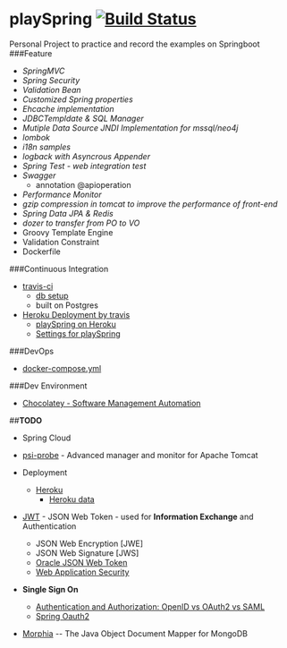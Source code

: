 # playSpring [![Build Status](https://travis-ci.org/Prussia/playSpring.svg?branch=master)](https://travis-ci.org/Prussia/playSpring)
Personal Project to practice and record the examples on Springboot
###Feature
- *SpringMVC*
- *Spring Security*  
- *Validation Bean* 
- *Customized Spring properties*
- *Ehcache implementation* 
- *JDBCTempldate & SQL Manager* 
- *Mutiple Data Source JNDI Implementation for mssql/neo4j*
- *lombok*
- *i18n samples*
- *logback with Asyncrous Appender*
- *Spring Test - web integration test*
- *Swagger* 
	* annotation @apioperation
- *Performance Monitor* 
- *gzip compression in tomcat to improve the performance of front-end*
- *Spring Data JPA & Redis*
- *dozer to transfer from PO to VO* 
- Groovy Template Engine
- Validation Constraint
- Dockerfile

###Continuous Integration
- [travis-ci](https://travis-ci.org/)
	- [db setup](https://docs.travis-ci.com/user/database-setup/)
	- built on Postgres
- [Heroku Deployment by travis](https://docs.travis-ci.com/user/deployment/heroku/)
	- [playSpring on Heroku](https://playspring.herokuapp.com)
	- [Settings for playSpring](https://dashboard.heroku.com/apps/playspring)

###DevOps
- [docker-compose.yml](https://github.com/Prussia/playSpring/tree/master/container/playSpring)

###Dev Environment
- [Chocolatey - Software Management Automation](https://chocolatey.org/install)

##**TODO**
- Spring Cloud
- [psi-probe](https://github.com/psi-probe/psi-probe/releases) - Advanced manager and monitor for Apache Tomcat	
- Deployment
	* [Heroku](https://docs.travis-ci.com/user/deployment/heroku/)
		- [Heroku data](https://data.heroku.com/)
- [JWT](https://jwt.io/introduction/) - JSON Web Token - used for **Information Exchange** and Authentication
	- JSON Web Encryption [JWE]
	- JSON Web Signature [JWS]
	- [Oracle JSON Web Token](https://docs.oracle.com/cd/E23943_01/security.1111/e10037/jwt.htm#CIHGDBJC)
	- [Web Application Security](http://enterprisewebbook.com/ch9_security.html)
- **Single Sign On**
	- [Authentication and Authorization: OpenID vs OAuth2 vs SAML](https://spin.atomicobject.com/2016/05/30/openid-oauth-saml/)
	- [Spring Oauth2](https://projects.spring.io/spring-security-oauth/)

- [Morphia](https://mongodb.github.io/morphia/) -- The Java Object Document Mapper for MongoDB          

